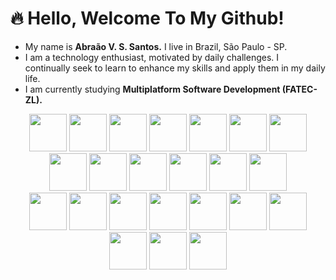 # 🔥 Hello, Welcome To My Github!
- My name is __Abraão V. S. Santos.__ I live in Brazil, São Paulo - SP.
- I am a technology enthusiast, motivated by daily challenges. I continually seek to learn to enhance my skills and apply them in my daily life.
- I am currently studying __Multiplatform Software Development (FATEC-ZL).__
<div align="center">
  <img width="60" src="https://cdn.jsdelivr.net/gh/devicons/devicon@latest/icons/python/python-original-wordmark.svg" />
  <img width="60" src="https://cdn.jsdelivr.net/gh/devicons/devicon@latest/icons/flask/flask-original-wordmark.svg" />
  <img width="60" src="https://cdn.jsdelivr.net/gh/devicons/devicon@latest/icons/sqlalchemy/sqlalchemy-original.svg" />
  <img width="60" src="https://cdn.jsdelivr.net/gh/devicons/devicon@latest/icons/java/java-original-wordmark.svg" />
  <img width="60" src="https://cdn.jsdelivr.net/gh/devicons/devicon@latest/icons/typescript/typescript-original.svg" />
  <img width="60" src="https://cdn.jsdelivr.net/gh/devicons/devicon@latest/icons/javascript/javascript-original.svg" />
  <img width="60" src="https://cdn.jsdelivr.net/gh/devicons/devicon@latest/icons/html5/html5-original-wordmark.svg" />
  <img width="60" src="https://cdn.jsdelivr.net/gh/devicons/devicon@latest/icons/css3/css3-original-wordmark.svg" />
  <img width="60" src="https://cdn.jsdelivr.net/gh/devicons/devicon@latest/icons/nodejs/nodejs-original-wordmark.svg" />
  <img width="60" src="https://cdn.jsdelivr.net/gh/devicons/devicon@latest/icons/express/express-original.svg" />
  <img width="60" src="https://cdn.jsdelivr.net/gh/devicons/devicon@latest/icons/angular/angular-original.svg" />
  <img width="60" src="https://cdn.jsdelivr.net/gh/devicons/devicon@latest/icons/docker/docker-original-wordmark.svg" />   
  <img width="60" src="https://cdn.jsdelivr.net/gh/devicons/devicon@latest/icons/git/git-original-wordmark.svg" /> 
</div>
<div align="center">
  <img width="60" src="https://cdn.jsdelivr.net/gh/devicons/devicon@latest/icons/linux/linux-original.svg" />
  <img width="60" src="https://cdn.jsdelivr.net/gh/devicons/devicon@latest/icons/ubuntu/ubuntu-original-wordmark.svg" />
  <img width="60" src="https://cdn.jsdelivr.net/gh/devicons/devicon@latest/icons/bash/bash-original.svg" />
  <img width="60" src="https://cdn.jsdelivr.net/gh/devicons/devicon@latest/icons/amazonwebservices/amazonwebservices-original-wordmark.svg" />
  <img width="60" src="https://cdn.jsdelivr.net/gh/devicons/devicon@latest/icons/microsoftsqlserver/microsoftsqlserver-original-wordmark.svg" />
  <img width="60" src="https://cdn.jsdelivr.net/gh/devicons/devicon@latest/icons/mysql/mysql-original-wordmark.svg" />
  <img width="60" src="https://cdn.jsdelivr.net/gh/devicons/devicon@latest/icons/sqlite/sqlite-original-wordmark.svg" />
  <img width="60" src="https://cdn.jsdelivr.net/gh/devicons/devicon@latest/icons/pycharm/pycharm-original.svg" />
  <img width="60" src="https://cdn.jsdelivr.net/gh/devicons/devicon@latest/icons/intellij/intellij-original.svg" />   
  <img width="60" src="https://cdn.jsdelivr.net/gh/devicons/devicon@latest/icons/webstorm/webstorm-original.svg" />
</div>
